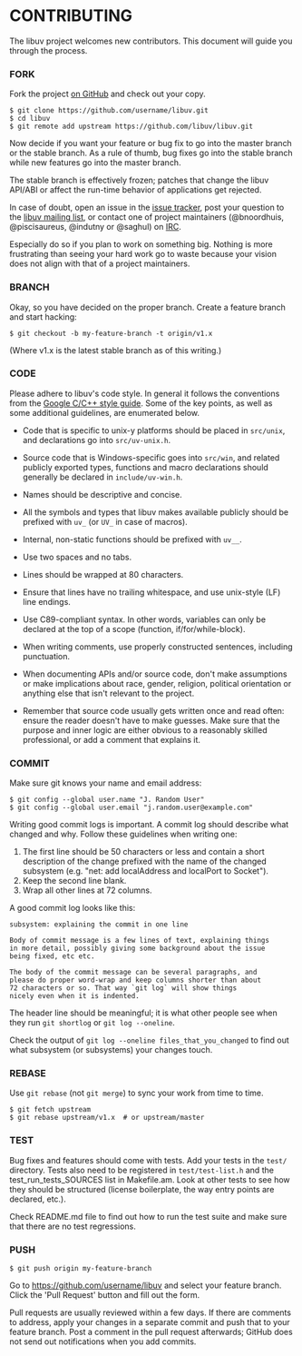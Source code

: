 # CONTRIBUTING

The libuv project welcomes new contributors. This document will guide you
through the process.


### FORK

Fork the project [on GitHub](https://github.com/libuv/libuv) and check out
your copy.

```
$ git clone https://github.com/username/libuv.git
$ cd libuv
$ git remote add upstream https://github.com/libuv/libuv.git
```

Now decide if you want your feature or bug fix to go into the master branch
or the stable branch.  As a rule of thumb, bug fixes go into the stable branch
while new features go into the master branch.

The stable branch is effectively frozen; patches that change the libuv
API/ABI or affect the run-time behavior of applications get rejected.

In case of doubt, open an issue in the [issue tracker][], post your question
to the [libuv mailing list], or contact one of project maintainers
(@bnoordhuis, @piscisaureus, @indutny or @saghul) on [IRC][].

Especially do so if you plan to work on something big.  Nothing is more
frustrating than seeing your hard work go to waste because your vision
does not align with that of a project maintainers.


### BRANCH

Okay, so you have decided on the proper branch.  Create a feature branch
and start hacking:

```
$ git checkout -b my-feature-branch -t origin/v1.x
```

(Where v1.x is the latest stable branch as of this writing.)

### CODE

Please adhere to libuv's code style. In general it follows the conventions from
the [Google C/C++ style guide]. Some of the key points, as well as some
additional guidelines, are enumerated below.

* Code that is specific to unix-y platforms should be placed in `src/unix`, and
  declarations go into `src/uv-unix.h`.

* Source code that is Windows-specific goes into `src/win`, and related
  publicly exported types, functions and macro declarations should generally
  be declared in `include/uv-win.h`.

* Names should be descriptive and concise.

* All the symbols and types that libuv makes available publicly should be
  prefixed with `uv_` (or `UV_` in case of macros).

* Internal, non-static functions should be prefixed with `uv__`.

* Use two spaces and no tabs.

* Lines should be wrapped at 80 characters.

* Ensure that lines have no trailing whitespace, and use unix-style (LF) line
  endings.

* Use C89-compliant syntax. In other words, variables can only be declared at
  the top of a scope (function, if/for/while-block).

* When writing comments, use properly constructed sentences, including
  punctuation.

* When documenting APIs and/or source code, don't make assumptions or make
  implications about race, gender, religion, political orientation or anything
  else that isn't relevant to the project.

* Remember that source code usually gets written once and read often: ensure
  the reader doesn't have to make guesses. Make sure that the purpose and inner
  logic are either obvious to a reasonably skilled professional, or add a
  comment that explains it.


### COMMIT

Make sure git knows your name and email address:

```
$ git config --global user.name "J. Random User"
$ git config --global user.email "j.random.user@example.com"
```

Writing good commit logs is important.  A commit log should describe what
changed and why.  Follow these guidelines when writing one:

1. The first line should be 50 characters or less and contain a short
   description of the change prefixed with the name of the changed
   subsystem (e.g. "net: add localAddress and localPort to Socket").
2. Keep the second line blank.
3. Wrap all other lines at 72 columns.

A good commit log looks like this:

```
subsystem: explaining the commit in one line

Body of commit message is a few lines of text, explaining things
in more detail, possibly giving some background about the issue
being fixed, etc etc.

The body of the commit message can be several paragraphs, and
please do proper word-wrap and keep columns shorter than about
72 characters or so. That way `git log` will show things
nicely even when it is indented.
```

The header line should be meaningful; it is what other people see when they
run `git shortlog` or `git log --oneline`.

Check the output of `git log --oneline files_that_you_changed` to find out
what subsystem (or subsystems) your changes touch.


### REBASE

Use `git rebase` (not `git merge`) to sync your work from time to time.

```
$ git fetch upstream
$ git rebase upstream/v1.x  # or upstream/master
```


### TEST

Bug fixes and features should come with tests.  Add your tests in the
`test/` directory. Tests also need to be registered in `test/test-list.h` and
the test_run_tests_SOURCES list in Makefile.am.
Look at other tests to see how they should be structured (license boilerplate,
the way entry points are declared, etc.).

Check README.md file to find out how to run the test suite and make sure that
there are no test regressions.

### PUSH

```
$ git push origin my-feature-branch
```

Go to https://github.com/username/libuv and select your feature branch.  Click
the 'Pull Request' button and fill out the form.

Pull requests are usually reviewed within a few days.  If there are comments
to address, apply your changes in a separate commit and push that to your
feature branch.  Post a comment in the pull request afterwards; GitHub does
not send out notifications when you add commits.


[issue tracker]: https://github.com/libuv/libuv/issues
[libuv mailing list]: http://groups.google.com/group/libuv
[IRC]: http://webchat.freelibuv.net/?channels=libuv
[Google C/C++ style guide]: http://google-styleguide.googlecode.com/svn/trunk/cppguide.xml
